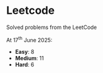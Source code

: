 # Leetcode
Solved problems from the LeetCode

At 17<sup>th</sup> June 2025:
- **Easy**: 8
- **Medium**: 11
- **Hard**: 6
